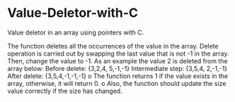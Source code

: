 # Value-Deletor-with-C
Value deletor in an array using pointers with C.

The function deletes all the occurrences of the value in the array. Delete operation is carried out by swapping the last value that is not -1 in the array. Then, change the value to -1. As an example the value 2 is deleted from the array below:
Before delete: {3,2,4, 5,-1,-1}
Intermediate step: {3,5,4, 2,-1,-1}
After delete: {3,5,4,-1,-1,-1}
o The function returns 1 if the value exists in the array, otherwise, it will return 0.
o Also, the function should update the size value correctly if the size has changed.
